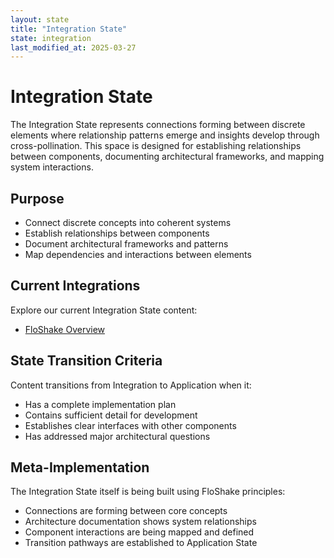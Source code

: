 ```yaml
---
layout: state
title: "Integration State"
state: integration
last_modified_at: 2025-03-27
---
```


# Integration State

The Integration State represents connections forming between discrete elements where relationship patterns emerge and insights develop through cross-pollination. This space is designed for establishing relationships between components, documenting architectural frameworks, and mapping system interactions.

## Purpose

- Connect discrete concepts into coherent systems
- Establish relationships between components
- Document architectural frameworks and patterns
- Map dependencies and interactions between elements

## Current Integrations

Explore our current Integration State content:

- [FloShake Overview](/states/integration/readme-overview/)

## State Transition Criteria

Content transitions from Integration to Application when it:
- Has a complete implementation plan
- Contains sufficient detail for development
- Establishes clear interfaces with other components
- Has addressed major architectural questions

## Meta-Implementation

The Integration State itself is being built using FloShake principles:
- Connections are forming between core concepts
- Architecture documentation shows system relationships
- Component interactions are being mapped and defined
- Transition pathways are established to Application State